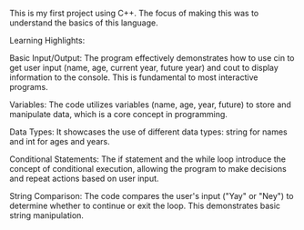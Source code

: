 This is my first project using C++. The focus of making this was to understand the basics of this language.

Learning Highlights:

Basic Input/Output: 
The program effectively demonstrates how to use cin to get user input (name, age, current year, future year)
and cout to display information to the console. This is fundamental to most interactive programs.

Variables: 
The code utilizes variables (name, age, year, future) to store and manipulate data, which is a core concept
in programming.

Data Types: 
It showcases the use of different data types: string for names and int for ages and years.

Conditional Statements: 
The if statement and the while loop introduce the concept of conditional execution, allowing the program to
make decisions and repeat actions based on user input.

String Comparison: The code compares the user's input ("Yay" or "Ney") to determine whether to continue or 
exit the loop. This demonstrates basic string manipulation.
